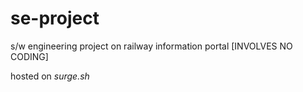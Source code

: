 # se-project
s/w engineering project on railway information portal [INVOLVES NO CODING]

hosted on *surge.sh*
